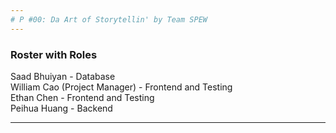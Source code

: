 ```yaml
---
# P #00: Da Art of Storytellin' by Team SPEW
---
```


### Roster with Roles
Saad Bhuiyan - Database <br>
William Cao (Project Manager) - Frontend and Testing <br>
Ethan Chen - Frontend and Testing <br>
Peihua Huang - Backend <br>

---

